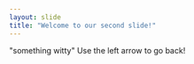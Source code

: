 ```yaml
---
layout: slide
title: "Welcome to our second slide!"
---
```

"something witty"
Use the left arrow to go back!